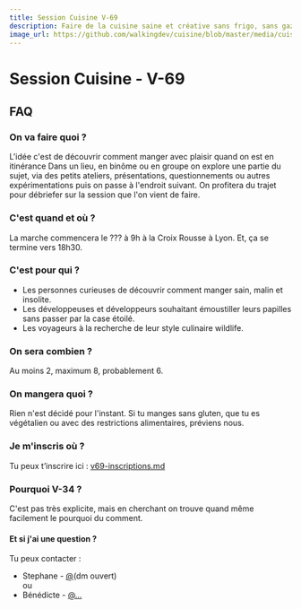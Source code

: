 ```yaml
---
title: Session Cuisine V-69
description: Faire de la cuisine saine et créative sans frigo, sans gazinière et sans cuisine .
image_url: https://github.com/walkingdev/cuisine/blob/master/media/cuisine.png?raw=true
---
```


# Session Cuisine - V-69

## FAQ

### On va faire quoi ?

L'idée c'est de découvrir comment manger avec plaisir quand on est en itinérance 
Dans un lieu, en binôme ou en groupe on explore une partie du sujet, via des petits ateliers, présentations, questionnements ou autres expérimentations puis on passe à l'endroit suivant.
On profitera du trajet pour débriefer sur la session que l'on vient de faire.

### C'est quand et où ?

La marche commencera le ??? à 9h à la Croix Rousse à Lyon.
Et, ça se termine vers 18h30.

### C'est pour qui ?

- Les personnes curieuses de découvrir comment manger sain, malin et insolite.
- Les développeuses et développeurs souhaitant émoustiller leurs papilles sans passer par la case étoilé.
- Les voyageurs à la recherche de leur style culinaire wildlife.

### On sera combien ?

Au moins 2, maximum 8, probablement 6.

### On mangera quoi ?

Rien n'est décidé pour l'instant. Si tu manges sans gluten, que tu es végétalien ou avec des restrictions alimentaires, préviens nous.

### Je m'inscris où ?

Tu peux t’inscrire ici : [v69-inscriptions.md](https://github.com/walkingdev/cuisine/edit/master/v69-inscriptions.md)

### Pourquoi V-34 ?

C'est pas très explicite, mais en cherchant on trouve quand même facilement le pourquoi du comment.

#### Et si j'ai une question ?

Tu peux contacter :  
- Stephane - [@](http://twitter.com/...)(dm ouvert)  
ou  
- Bénédicte - [@…](https://twitter.com/Benelambert1979)
